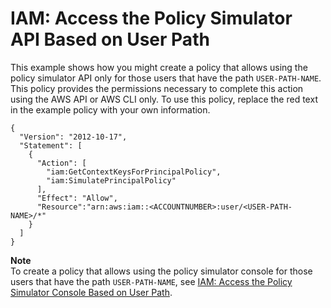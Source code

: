 # IAM: Access the Policy Simulator API Based on User Path<a name="reference_policies_examples_iam_policy-sim-path"></a>

This example shows how you might create a policy that allows using the policy simulator API only for those users that have the path `USER-PATH-NAME`\. This policy provides the permissions necessary to complete this action using the AWS API or AWS CLI only\. To use this policy, replace the red text in the example policy with your own information\.

```
{
  "Version": "2012-10-17",
  "Statement": [
    {
      "Action": [
        "iam:GetContextKeysForPrincipalPolicy",
        "iam:SimulatePrincipalPolicy"
      ],
      "Effect": "Allow",
      "Resource":"arn:aws:iam::<ACCOUNTNUMBER>:user/<USER-PATH-NAME>/*"
    }
  ]
}
```

**Note**  
To create a policy that allows using the policy simulator console for those users that have the path `USER-PATH-NAME`, see [IAM: Access the Policy Simulator Console Based on User Path](reference_policies_examples_iam_policy-sim-path-console.md)\.